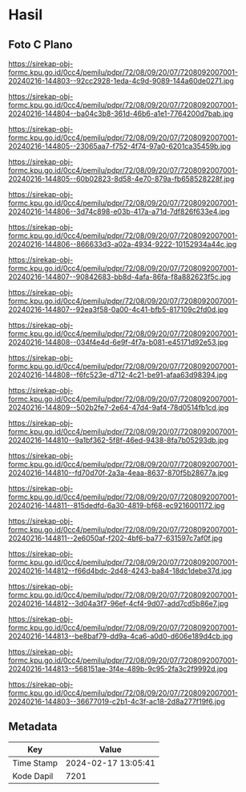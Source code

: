 # Hasil

## Foto C Plano

https://sirekap-obj-formc.kpu.go.id/0cc4/pemilu/pdpr/72/08/09/20/07/7208092007001-20240216-144803--92cc2928-1eda-4c9d-9089-144a60de0271.jpg

https://sirekap-obj-formc.kpu.go.id/0cc4/pemilu/pdpr/72/08/09/20/07/7208092007001-20240216-144804--ba04c3b8-361d-46b6-a1e1-7764200d7bab.jpg

https://sirekap-obj-formc.kpu.go.id/0cc4/pemilu/pdpr/72/08/09/20/07/7208092007001-20240216-144805--23065aa7-f752-4f74-97a0-6201ca35459b.jpg

https://sirekap-obj-formc.kpu.go.id/0cc4/pemilu/pdpr/72/08/09/20/07/7208092007001-20240216-144805--60b02823-8d58-4e70-879a-fb658528228f.jpg

https://sirekap-obj-formc.kpu.go.id/0cc4/pemilu/pdpr/72/08/09/20/07/7208092007001-20240216-144806--3d74c898-e03b-417a-a71d-7df826f633e4.jpg

https://sirekap-obj-formc.kpu.go.id/0cc4/pemilu/pdpr/72/08/09/20/07/7208092007001-20240216-144806--866633d3-a02a-4934-9222-10152934a44c.jpg

https://sirekap-obj-formc.kpu.go.id/0cc4/pemilu/pdpr/72/08/09/20/07/7208092007001-20240216-144807--90842683-bb8d-4afa-86fa-f8a882623f5c.jpg

https://sirekap-obj-formc.kpu.go.id/0cc4/pemilu/pdpr/72/08/09/20/07/7208092007001-20240216-144807--92ea3f58-0a00-4c41-bfb5-817109c2fd0d.jpg

https://sirekap-obj-formc.kpu.go.id/0cc4/pemilu/pdpr/72/08/09/20/07/7208092007001-20240216-144808--034f4e4d-6e9f-4f7a-b081-e45171d92e53.jpg

https://sirekap-obj-formc.kpu.go.id/0cc4/pemilu/pdpr/72/08/09/20/07/7208092007001-20240216-144808--f6fc523e-d712-4c21-be91-afaa63d98394.jpg

https://sirekap-obj-formc.kpu.go.id/0cc4/pemilu/pdpr/72/08/09/20/07/7208092007001-20240216-144809--502b2fe7-2e64-47d4-9af4-78d0514fb1cd.jpg

https://sirekap-obj-formc.kpu.go.id/0cc4/pemilu/pdpr/72/08/09/20/07/7208092007001-20240216-144810--9a1bf362-5f8f-46ed-9438-8fa7b05293db.jpg

https://sirekap-obj-formc.kpu.go.id/0cc4/pemilu/pdpr/72/08/09/20/07/7208092007001-20240216-144810--fd70d70f-2a3a-4eaa-8637-870f5b28677a.jpg

https://sirekap-obj-formc.kpu.go.id/0cc4/pemilu/pdpr/72/08/09/20/07/7208092007001-20240216-144811--815dedfd-6a30-4819-bf68-ec9216001172.jpg

https://sirekap-obj-formc.kpu.go.id/0cc4/pemilu/pdpr/72/08/09/20/07/7208092007001-20240216-144811--2e6050af-f202-4bf6-ba77-631597c7af0f.jpg

https://sirekap-obj-formc.kpu.go.id/0cc4/pemilu/pdpr/72/08/09/20/07/7208092007001-20240216-144812--f66d4bdc-2d48-4243-ba84-18dc1debe37d.jpg

https://sirekap-obj-formc.kpu.go.id/0cc4/pemilu/pdpr/72/08/09/20/07/7208092007001-20240216-144812--3d04a3f7-96ef-4cf4-9d07-add7cd5b86e7.jpg

https://sirekap-obj-formc.kpu.go.id/0cc4/pemilu/pdpr/72/08/09/20/07/7208092007001-20240216-144813--be8baf79-dd9a-4ca6-a0d0-d606e189d4cb.jpg

https://sirekap-obj-formc.kpu.go.id/0cc4/pemilu/pdpr/72/08/09/20/07/7208092007001-20240216-144813--568151ae-3f4e-489b-9c95-2fa3c2f9992d.jpg

https://sirekap-obj-formc.kpu.go.id/0cc4/pemilu/pdpr/72/08/09/20/07/7208092007001-20240216-144803--36677019-c2b1-4c3f-ac18-2d8a277f19f6.jpg


## Metadata

| Key        | Value               |
| ---------- | ------------------- |
| Time Stamp | 2024-02-17 13:05:41 |
| Kode Dapil | 7201                |



